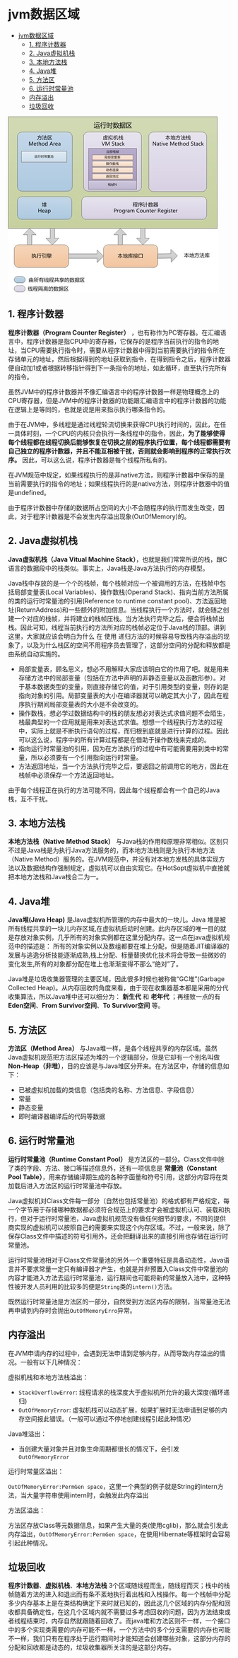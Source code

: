 # jvm数据区域


<!-- TOC -->

- [jvm数据区域](#jvm数据区域)
    - [1. 程序计数器](#1-程序计数器)
    - [2. Java虚拟机栈](#2-java虚拟机栈)
    - [3. 本地方法栈](#3-本地方法栈)
    - [4. Java堆](#4-java堆)
    - [5. 方法区](#5-方法区)
    - [6. 运行时常量池](#6-运行时常量池)
    - [内存溢出](#内存溢出)
    - [垃圾回收](#垃圾回收)

<!-- /TOC -->

![ae](img/jvm内存结构.jpg)

## 1. 程序计数器

**程序计数器（Program Counter Register）** ，也有称作为PC寄存器。在汇编语言中，程序计数器是指CPU中的寄存器，它保存的是程序当前执行的指令的地址，当CPU需要执行指令时，需要从程序计数器中得到当前需要执行的指令所在存储单元的地址，然后根据得到的地址获取到指令，在得到指令之后，程序计数器便自动加1或者根据转移指针得到下一条指令的地址，如此循环，直至执行完所有的指令。



虽然JVM中的程序计数器并不像汇编语言中的程序计数器一样是物理概念上的CPU寄存器，但是JVM中的程序计数器的功能跟汇编语言中的程序计数器的功能在逻辑上是等同的，也就是说是用来指示执行哪条指令的。



由于在JVM中，多线程是通过线程轮流切换来获得CPU执行时间的，因此，在任一具体时刻，一个CPU的内核只会执行一条线程中的指令，因此，**为了能够使得每个线程都在线程切换后能够恢复在切换之前的程序执行位置，每个线程都需要有自己独立的程序计数器，并且不能互相被干扰，否则就会影响到程序的正常执行次序。** 因此，可以这么说，程序计数器是每个线程所私有的。



在JVM规范中规定，如果线程执行的是非native方法，则程序计数器中保存的是当前需要执行的指令的地址；如果线程执行的是native方法，则程序计数器中的值是undefined。



由于程序计数器中存储的数据所占空间的大小不会随程序的执行而发生改变，因此，对于程序计数器是不会发生内存溢出现象(OutOfMemory)的。



## 2. Java虚拟机栈

**Java虚拟机栈（Java Vitual Machine Stack）**，也就是我们常常所说的栈，跟C语言的数据段中的栈类似。事实上，Java栈是Java方法执行的内存模型。



Java栈中存放的是一个个的栈帧，每个栈帧对应一个被调用的方法，在栈帧中包括局部变量表(Local Variables)、操作数栈(Operand Stack)、指向当前方法所属的类的运行时常量池的引用(Reference to runtime constant pool)、方法返回地址(ReturnAddress)和一些额外的附加信息。当线程执行一个方法时，就会随之创建一个对应的栈帧，并将建立的栈帧压栈。当方法执行完毕之后，便会将栈帧出栈。因此可知，线程当前执行的方法所对应的栈帧必定位于Java栈的顶部。讲到这里，大家就应该会明白为什么 在 使用 递归方法的时候容易导致栈内存溢出的现象了，以及为什么栈区的空间不用程序员去管理了，这部分空间的分配和释放都是由系统自动实施的。

- 局部变量表，顾名思义，想必不用解释大家应该明白它的作用了吧。就是用来存储方法中的局部变量（包括在方法中声明的非静态变量以及函数形参）。对于基本数据类型的变量，则直接存储它的值，对于引用类型的变量，则存的是指向对象的引用。局部变量表的大小在编译器就可以确定其大小了，因此在程序执行期间局部变量表的大小是不会改变的。
- 操作数栈，想必学过数据结构中的栈的朋友想必对表达式求值问题不会陌生，栈最典型的一个应用就是用来对表达式求值。想想一个线程执行方法的过程中，实际上就是不断执行语句的过程，而归根到底就是进行计算的过程。因此可以这么说，程序中的所有计算过程都是在借助于操作数栈来完成的。
- 指向运行时常量池的引用，因为在方法执行的过程中有可能需要用到类中的常量，所以必须要有一个引用指向运行时常量。
- 方法返回地址，当一个方法执行完毕之后，要返回之前调用它的地方，因此在栈帧中必须保存一个方法返回地址。

由于每个线程正在执行的方法可能不同，因此每个线程都会有一个自己的Java栈，互不干扰。



## 3. 本地方法栈

**本地方法栈（Native Method Stack）** 与Java栈的作用和原理非常相似。区别只不过是Java栈是为执行Java方法服务的，而本地方法栈则是为执行本地方法（Native Method）服务的。在JVM规范中，并没有对本地方发栈的具体实现方法以及数据结构作强制规定，虚拟机可以自由实现它。在HotSopt虚拟机中直接就把本地方法栈和Java栈合二为一。



## 4. Java堆

**Java堆(Java Heap)** 是Java虚拟机所管理的内存中最大的一块儿。Java
堆是被所有线程共享的一块儿内存区域,在虚拟机启动时创建。此内存区域的唯一目的就是存放对象实例，几乎所有的对象实例都在这里分配内存。这一点在java虚拟机规范中的描述是： 所有的对象实例以及数组都要在堆上分配，但是随着JIT编译器的发展与逃逸分析技能逐渐成熟,栈上分配、标量替换优化技术将会导致一些微妙的变化发生,所有的对象都分配在堆上也渐渐变得不那么“绝对”了。

Java堆是垃圾收集器管理的主要区域，因此很多时候也被称做“GC堆”(Garbage Collected Heap)。从内存回收的角度来看，由于现在收集器基本都是采用的分代收集算法，所以Java堆中还可以细分为： **新生代** 和 **老年代** ；再细致一点的有 **Eden空间**、**From Survivor空间**、**To Survivor空间** 等。


## 5. 方法区

**方法区（Method Area）** 与Java堆一样，是各个线程共享的内存区域。虽然Java虚拟机规范把方法区描述为堆的一个逻辑部分，但是它却有一个别名叫做 **Non-Heap（非堆）**，目的应该是与Java堆区分开来。在方法区中，存储的信息如下：

- 已被虚拟机加载的类信息（包括类的名称、方法信息、字段信息）
- 常量
- 静态变量
- 即时编译器编译后的代码等数据




## 6. 运行时常量池

**运行时常量池（Runtime Constant Pool）** 是方法区的一部分。Class文件中除了类的字段、方法、接口等描述信息外，还有一项信息是 **常量池（Constant Pool Table）**，用来存储编译期生成的各种字面量和符号引用，这部分内容将在类加载后进入方法区的运行时常量池中存放。

Java虚拟机对Class文件每一部分（自然也包括常量池）的格式都有严格规定，每一个字节用于存储哪种数据都必须符合规范上的要求才会被虚拟机认可、装载和执行，但对于运行时常量池，Java虚拟机规范没有做任何细节的要求，不同的提供商实现的虚拟机可以按照自己的需要来实现这个内存区域。不过，一般来说，除了保存Class文件中描述的符号引用外，还会把翻译出来的直接引用也存储在运行时常量池。

运行时常量池相对于Class文件常量池的另外一个重要特征是具备动态性，Java语言并不要求常量一定只有编译器才产生，也就是并非预置入Class文件中常量池的内容才能进入方法去运行时常量池，运行期间也可能将新的常量放入池中，这种特性被开发人员利用的比较多的便是`String`类的`intern()`方法。

既然运行时常量池是方法区的一部分，自然受到方法区内存的限制，当常量池无法再申请到内存时会抛出`OutOfMemoryErro`异常。



## 内存溢出

在JVM申请内存的过程中，会遇到无法申请到足够内存，从而导致内存溢出的情况。一般有以下几种情况：

虚拟机栈和本地方法栈溢出：

- `StackOverflowError`: 线程请求的栈深度大于虚拟机所允许的最大深度(循环递归)
- `OutOfMemoryError`: 虚拟机栈可以动态扩展，如果扩展时无法申请到足够的内存空间报此错误。（一般可以通过不停地创建线程引起此种情况）

Java堆溢出：

- 当创建大量对象并且对象生命周期都很长的情况下，会引发 `OutOfMemoryError`

运行时常量区溢出：

`OutOfMemoryError:PermGen space`，这里一个典型的例子就是String的intern方法，当大量字符串使用intern时，会触发此内存溢出

方法区溢出：

方法区存放Class等元数据信息，如果产生大量的类(使用cglib)，那么就会引发此内存溢出，`OutOfMemoryError:PermGen space`，在使用Hibernate等框架时会容易引起此种情况。

## 垃圾回收

**程序计数器**、**虚拟机栈**、**本地方法栈** 3个区域随线程而生，随线程而灭；栈中的栈帧随着方法的进入和退出而有条不紊地执行着出栈和入栈操作。每一个栈帧中分配多少内存基本上是在类结构确定下来时就已知的，因此这几个区域的内存分配和回收都具备确定性，在这几个区域内就不需要过多考虑回收的问题，因为方法结束或者线程结束时，内存自然就跟随着回收了。而java堆和方法区则不一样，一个接口中的多个实现类需要的内存可能不一样，一个方法中的多个分支需要的内存也可能不一样，我们只有在程序处于运行期间时才能知道会创建哪些对象，这部分内存的分配和回收都是动态的，垃圾收集器所关注的是这部分内存。
